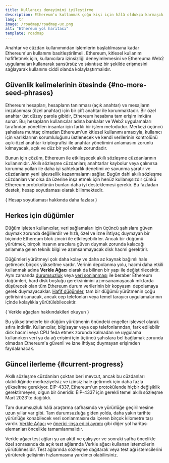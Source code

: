 ```yaml
---
title: Kullanıcı deneyimini iyileştirme
description: Ethereum'u kullanmak çoğu kişi için hâlâ oldukça karmaşık. Kitlesel kullanımı teşvik etmek için Ethereum, giriş engellerini büyük ölçüde azaltmalıdır - kullanıcılar, Ethereum'a merkeziyetsiz, izinsiz ve sansüre dirençli erişimin avantajlarından yararlanmalıdır; ancak bu, geleneksel bir web2 uygulamasını kullanmak kadar sorunsuz olmalıdır.
lang: tr
image: /roadmap/roadmap-ux.png
alt: "Ethereum yol haritası"
template: roadmap
---
```


Anahtar ve cüzdan kullanımından işlemlerin başlatılmasına kadar Ethereum'un kullanımı basitleştirilmeli. Ethereum, kitlesel kullanımı hafifletmek için, kullanıcılara izinsizliği deneyimlemesini ve Ethereuma Web2 uygulamaları kullanarak sansürsüz ve sıkıntısız bir şekilde erişmesini sağlayarak kullanımı ciddi olanda kolaylaştırmalıdır.

## Güvenlik kelimelerinin ötesinde \{#no-more-seed-phrases}

Ethereum hesapları, hesapların tanınması (açık anahtar) ve mesajların imzalanması (özel anahtar) için bir çift anahtar ile korunmaktadır. Bir özel anahtar üst düzey parola gibidir, Ethereum hesabına tam erişim imkânı sunar. Bu; hesapların kullanıcılar adına bankalar ve Web2 uygulamaları tarafından yönetilen insanlar için farklı bir işlem metodudur. Merkezi üçüncü şahıslara muhtaç olmadan Ethereum'un kitlesel kullanımı amacıyla, kullanıcı için varlıklarının sorumluluğunu üstlenecek ve kendi verilerinin kontrolünü açık-özel anahtar kriptografisi ile anahtar yönetimini anlamasını zorunlu kılmayacak, açık ve düz bir yol olmak zorundadır.

Bunun için çözüm, Ethereum ile etkileşecek akıllı sözleşme cüzdanlarının kullanımıdır. Akıllı sözleşme cüzdanları; anahtarlar kaybolur veya çalınırsa korunma yolları ile daha iyi sahtekarlık denetimi ve savunma yaratır ve cüzdanların yeni işlevsellik kazanmalarını sağlar. Bugün dahi akıllı sözleşme cüzdanları var olsa da üzerine inşa etmek için henüz kullanışsızdır çünkü Ethereum protokolünün bunları daha iyi desteklemesi gerekir. Bu fazladan destek, hesap soyutlaması olarak bilinmektedir.

{
<ButtonLink variant="outline-color" to="/roadmap/account-abstraction/">Hesap soyutlaması hakkında daha fazlası</ButtonLink>
}

## Herkes için düğümler

Düğüm işleten kullanıcılar, veri sağlamaları için üçüncü şahıslara güven duymak zorunda değillerdir ve hızlı, özel ve izne ihtiyaç duymayan bir biçimde Ethereum blok zinciri ile etkileşebilirler. Ancak bir düğümü yürütmek, birçok insanın aracılara güven duymak zorunda kalacağı anlamına gelen teknik bilgi ve azımsanmayacak disk hacmi gerektirir.

Düğümleri yürütmeyi çok daha kolay ve daha az kaynak bağımlı hale getirecek birçok yükseltme vardır. Verinin depolanma yolu, hacmi daha etkili kullanmak adına **Verkle Ağacı** olarak da bilinen bir yapı ile değiştirilecektir. Aynı zamanda [durumsuzluk](/roadmap/statelessness) veya [veri sonlanması](/roadmap/statelessness/#data-expiry) ile beraber Ethereum düğümleri, hard disk boşluğu gereksinimini azımsanamayacak miktarda düşürecek olan tüm Ethereum durum verilerinin bir kopyasını depolamaya gerek duymayacaklar. [Hafif düğümler](/developers/docs/nodes-and-clients/light-clients/), tam bir düğümü yürütmenin çoğu getirisini sunacak, ancak cep telefonları veya temel tarayıcı uygulamalarının içinde kolaylıkla yürütülebilecektir.

{
<ButtonLink variant="outline-color" to="/roadmap/verkle-trees/">Verkle ağaçları hakkındakileri okuyun</ButtonLink>
}

Bu yükseltmelerle bir düğüm yürütmenin önündeki engeller işlevsel olarak sıfıra indirilir. Kullanıcılar, bilgisayar veya cep telefonlarından, fark edilebilir disk hacmi veya CPU feda etmek zorunda kalmadan ve uygulama kullanırken veri ya da ağ erişimi için üçüncü şahıslara bel bağlamak zorunda olmadan Ethereum'a güvenli ve izne ihtiyaç duymayan erişimden faydalanacak.

## Güncel ilerleme \{#current-progress}

Akıllı sözleşme cüzdanları çoktan beri mevcut, ancak bu cüzdanları olabildiğinde merkeziyetsiz ve izinsiz hale getirmek için daha fazla yükseltme gerekiyor. EIP-4337, Ethereum'un protokülende hiçbir değişiklik gerektirmeyen, olgun bir öneridir. EIP-4337 için gerekli temel akıllı sözleşme Mart 2023'te dağıtıldı.

Tam durumsuzluk hâlâ araştırma safhasında ve yürürlüğe geçirilmesine uzun yıllar var gibi. Tam durumsuzluğa giden yolda, daha yakın tarihte yürürlüğe konabilecek veri sonlanmasını da içeren birçok kilometre taşı vardır. [Verkle Ağacı](/roadmap/verkle-trees/) ve [önerici-inşa edici ayrımı](/roadmap/pbs/) gibi diğer yol haritası elemanları öncelikle tamamlanmalıdır.

Verkle ağacı test ağları şu an aktif ve çalışıyor ve sonraki safha öncelikle özel sonrasında da açık test ağlarında Verkle ağacı kullanan istemcilerin yürütülmesidir. Test ağlarında sözleşme dağıtarak veya test ağı istemcilerini yürüterek gelişimin hızlanmasına yardımcı olabilirsiniz.
